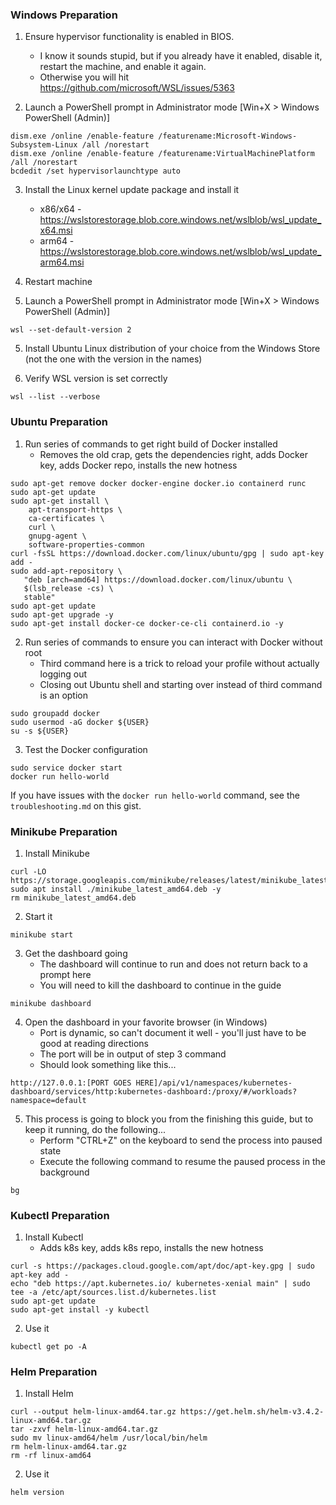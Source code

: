 ### Windows Preparation

1. Ensure hypervisor functionality is enabled in BIOS.
   * I know it sounds stupid, but if you already have it enabled, disable it, restart the machine, and enable it again.
   * Otherwise you will hit https://github.com/microsoft/WSL/issues/5363
   
2. Launch a PowerShell prompt in Administrator mode [Win+X > Windows PowerShell (Admin)]

```
dism.exe /online /enable-feature /featurename:Microsoft-Windows-Subsystem-Linux /all /norestart
dism.exe /online /enable-feature /featurename:VirtualMachinePlatform /all /norestart
bcdedit /set hypervisorlaunchtype auto
```
3. Install the Linux kernel update package and install it
   * x86/x64 - https://wslstorestorage.blob.core.windows.net/wslblob/wsl_update_x64.msi
   * arm64 - https://wslstorestorage.blob.core.windows.net/wslblob/wsl_update_arm64.msi

5. Restart machine

4. Launch a PowerShell prompt in Administrator mode [Win+X > Windows PowerShell (Admin)]

```
wsl --set-default-version 2
```

5. Install Ubuntu Linux distribution of your choice from the Windows Store (not the one with the version in the names)

6. Verify WSL version is set correctly

```
wsl --list --verbose
```

### Ubuntu Preparation

1. Run series of commands to get right build of Docker installed
   * Removes the old crap, gets the dependencies right, adds Docker key, adds Docker repo, installs the new hotness

```
sudo apt-get remove docker docker-engine docker.io containerd runc
sudo apt-get update
sudo apt-get install \
    apt-transport-https \
    ca-certificates \
    curl \
    gnupg-agent \
    software-properties-common
curl -fsSL https://download.docker.com/linux/ubuntu/gpg | sudo apt-key add -
sudo add-apt-repository \
   "deb [arch=amd64] https://download.docker.com/linux/ubuntu \
   $(lsb_release -cs) \
   stable"
sudo apt-get update
sudo apt-get upgrade -y
sudo apt-get install docker-ce docker-ce-cli containerd.io -y
```

2. Run series of commands to ensure you can interact with Docker without root
   * Third command here is a trick to reload your profile without actually logging out
   * Closing out Ubuntu shell and starting over instead of third command is an option

```
sudo groupadd docker
sudo usermod -aG docker ${USER}
su -s ${USER}
```

3. Test the Docker configuration

```
sudo service docker start
docker run hello-world
```

If you have issues with the `docker run hello-world` command, see the `troubleshooting.md` on this gist.

### Minikube Preparation

1. Install Minikube

```
curl -LO https://storage.googleapis.com/minikube/releases/latest/minikube_latest_amd64.deb
sudo apt install ./minikube_latest_amd64.deb -y
rm minikube_latest_amd64.deb
```

2. Start it

```
minikube start
```

3. Get the dashboard going 
   * The dashboard will continue to run and does not return back to a prompt here
   * You will need to kill the dashboard to continue in the guide
   
```
minikube dashboard
```

4. Open the dashboard in your favorite browser (in Windows)
   * Port is dynamic, so can't document it well - you'll just have to be good at reading directions
   * The port will be in output of step 3 command
   * Should look something like this...

```
http://127.0.0.1:[PORT GOES HERE]/api/v1/namespaces/kubernetes-dashboard/services/http:kubernetes-dashboard:/proxy/#/workloads?namespace=default
```

5. This process is going to block you from the finishing this guide, but to keep it running, do the following...
   * Perform "CTRL+Z" on the keyboard to send the process into paused state
   * Execute the following command to resume the paused process in the background

```
bg
```

### Kubectl Preparation

1. Install Kubectl
   * Adds k8s key, adds k8s repo, installs the new hotness

```
curl -s https://packages.cloud.google.com/apt/doc/apt-key.gpg | sudo apt-key add -
echo "deb https://apt.kubernetes.io/ kubernetes-xenial main" | sudo tee -a /etc/apt/sources.list.d/kubernetes.list
sudo apt-get update
sudo apt-get install -y kubectl
```

2. Use it

```
kubectl get po -A
```

### Helm Preparation

1. Install Helm

```
curl --output helm-linux-amd64.tar.gz https://get.helm.sh/helm-v3.4.2-linux-amd64.tar.gz
tar -zxvf helm-linux-amd64.tar.gz
sudo mv linux-amd64/helm /usr/local/bin/helm
rm helm-linux-amd64.tar.gz
rm -rf linux-amd64
```

2. Use it

```
helm version
```